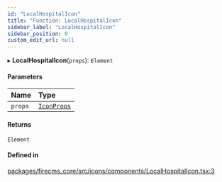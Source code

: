 ```yaml
---
id: "LocalHospitalIcon"
title: "Function: LocalHospitalIcon"
sidebar_label: "LocalHospitalIcon"
sidebar_position: 0
custom_edit_url: null
---
```


▸ **LocalHospitalIcon**(`props`): `Element`

#### Parameters

| Name | Type |
| :------ | :------ |
| `props` | [`IconProps`](../types/IconProps.md) |

#### Returns

`Element`

#### Defined in

[packages/firecms_core/src/icons/components/LocalHospitalIcon.tsx:3](https://github.com/FireCMSco/firecms/blob/d45f3739/packages/firecms_core/src/icons/components/LocalHospitalIcon.tsx#L3)
